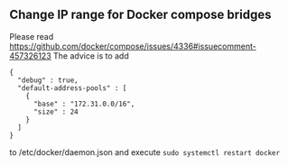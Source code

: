 ## Change IP range for Docker compose bridges

Please read https://github.com/docker/compose/issues/4336#issuecomment-457326123
The advice is to add
```
{
  "debug" : true,
  "default-address-pools" : [
    {
      "base" : "172.31.0.0/16",
      "size" : 24
    }
  ]
}
```
to /etc/docker/daemon.json and execute `sudo systemctl restart docker`
